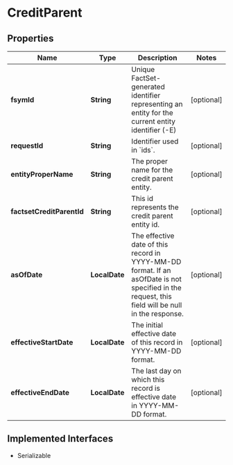 

# CreditParent


## Properties

Name | Type | Description | Notes
------------ | ------------- | ------------- | -------------
**fsymId** | **String** | Unique FactSet-generated identifier representing an entity for the current entity identifier (-E) |  [optional]
**requestId** | **String** | Identifier used in &#x60;ids&#x60;. |  [optional]
**entityProperName** | **String** | The proper name for the credit parent entity. |  [optional]
**factsetCreditParentId** | **String** | This id represents the credit parent entity id. |  [optional]
**asOfDate** | **LocalDate** | The effective date of this record in YYYY-MM-DD format. If an asOfDate is not specified in the request, this field will be null in the response. |  [optional]
**effectiveStartDate** | **LocalDate** | The initial effective date of this record in YYYY-MM-DD format. |  [optional]
**effectiveEndDate** | **LocalDate** | The last day on which this record is effective date in YYYY-MM-DD format. |  [optional]


## Implemented Interfaces

* Serializable


